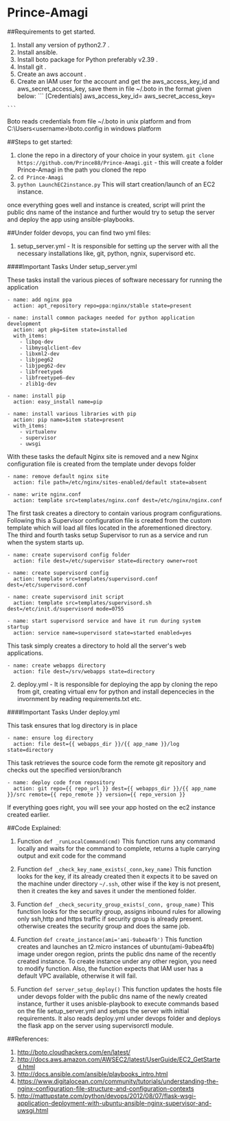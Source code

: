 # Prince-Amagi
##Requirements to get started.
  1. Install any version of python2.7 . 
  2. Install ansible.
  3. Install boto package for Python preferably v2.39 .
  4. Install git .
  5. Create an aws account .
  6. Create an IAM user for the account and get the aws_access_key_id and aws_secret_access_key, save them in file ~/.boto in the format given below:
    ```
    [Credentials]
    aws_access_key_id=<your access key id>
    aws_secret_access_key=<your secret access key>
    
    ```
Boto reads credentials from file ~/.boto in unix platform and from C:\Users\<username>\boto.config in windows platform

##Steps to get started:
 1. clone the repo in a directory of your choice in your system.
  `git clone https://github.com/Prince88/Prince-Amagi.git` - this will create a folder Prince-Amagi in the path you cloned the repo
 2. `cd Prince-Amagi`
 3. `python LaunchEC2instance.py`
 This will start creation/launch of an EC2 instance.

once everything goes well and instance is created, script will print the public dns name of the instance and further would try to setup the server and deploy the app using ansible-playbooks.

##Under folder devops, you can find two yml files:
 1. setup_server.yml - It is responsible for setting up the server with all the necessary installations like, git, python, ngnix,  supervisord etc.

####Important Tasks Under setup_server.yml

These tasks install the various pieces of software necessary for running the application
```
- name: add nginx ppa
  action: apt_repository repo=ppa:nginx/stable state=present

- name: install common packages needed for python application development
  action: apt pkg=$item state=installed
  with_items:
    - libpq-dev
    - libmysqlclient-dev
    - libxml2-dev
    - libjpeg62
    - libjpeg62-dev
    - libfreetype6
    - libfreetype6-dev
    - zlib1g-dev

- name: install pip
  action: easy_install name=pip
    
- name: install various libraries with pip
  action: pip name=$item state=present
  with_items:
    - virtualenv
    - supervisor
    - uwsgi
```

With these tasks the default Nginx site is removed and a new Nginx configuration file is created from the template under devops folder
```
- name: remove default nginx site
  action: file path=/etc/nginx/sites-enabled/default state=absent

- name: write nginx.conf
  action: template src=templates/nginx.conf dest=/etc/nginx/nginx.conf
```

The first task creates a directory to contain various program configurations. Following this a Supervisor configuration file is created from the custom template which will load all files located in the aforementioned directory. The third and fourth tasks setup Supervisor to run as a service and run when the system starts up.
```
- name: create supervisord config folder
  action: file dest=/etc/supervisor state=directory owner=root

- name: create supervisord config
  action: template src=templates/supervisord.conf dest=/etc/supervisord.conf

- name: create supervisord init script
  action: template src=templates/supervisord.sh dest=/etc/init.d/supervisord mode=0755

- name: start supervisord service and have it run during system startup
  action: service name=supervisord state=started enabled=yes
```
This task simply creates a directory to hold all the server's web applications.
```
- name: create webapps directory
  action: file dest=/srv/webapps state=directory
 ```
 
 2. deploy.yml - It is responsible for deploying the app by cloning the repo from git, creating virtual env for python and install depencecies in the invornment by reading requirements.txt etc.

####Important Tasks Under deploy.yml

This task ensures that log directory is in place 
```
- name: ensure log directory
  action: file dest={{ webapps_dir }}/{{ app_name }}/log state=directory
```

This task retrieves the source code form the remote git repository and checks out the specified version/branch
```
- name: deploy code from repository
  action: git repo={{ repo_url }} dest={{ webapps_dir }}/{{ app_name }}/src remote={{ repo_remote }} version={{ repo_version }}

```

If everything goes right, you will see your app hosted on the ec2 instance created earlier.

##Code Explained:

1. Function `def _runLocalCommand(cmd)`
This function runs any command locally and waits for the command to complete, returns a tuple carrying output and exit code for the command

2. Function `def _check_key_name_exists(_conn,key_name)`
This function looks for the key, if its already created then it expects it to be saved on the machine under directory `~/.ssh`, other wise if the key is not present, then it creates the key and saves it under the mentioned folder.

3. Function `def _check_security_group_exists(_conn, group_name)`
This function looks for the security group, assigns inbound rules for allowing only ssh,http and https traffic if security group is already present. otherwise creates the security group and does the same job.

4. Function `def create_instance(ami='ami-9abea4fb')`
This function creates and launches an t2.micro instances of ubuntu(ami-9abea4fb) image under oregon region, prints the public dns name of the recently created instance. To create instance under any other region, you need to modify function. Also, the function expects that IAM user has a default VPC available, otherwise it will fail.

5. Function `def server_setup_deploy()`
This function updates the hosts file under devops folder with the public dns name of the newly created instance, further it uses anisble-playbook to execute commands based on the file setup_server.yml and setups the server with initial requirements. It also reads deploy.yml under devops folder and deploys the flask app on the server using supervisorctl module.



##References:
 1. http://boto.cloudhackers.com/en/latest/
 2. http://docs.aws.amazon.com/AWSEC2/latest/UserGuide/EC2_GetStarted.html
 3. http://docs.ansible.com/ansible/playbooks_intro.html
 4. https://www.digitalocean.com/community/tutorials/understanding-the-nginx-configuration-file-structure-and-configuration-contexts 
 5. http://mattupstate.com/python/devops/2012/08/07/flask-wsgi-application-deployment-with-ubuntu-ansible-nginx-supervisor-and-uwsgi.html


